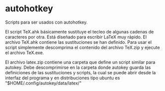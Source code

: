 # autohotkey
Scripts para ser usados con autohotkey.

El script TeX.ahk básicamente sustituye el tecleo de algunas cadenas de caracteres por otra. Está diseñado para escribir LaTeX muy rápido. El archivo TeX.ahk contiene las sustituciones se han definido. Para usar el script simplemente descomprima el contenido del archivo TeX.zip y ejecute el archivo TeX.exe.

El archivo latex.zip contiene una carpeta que define un script similar para autokey. Debe descomprimirse en la carpeta donde autokey guarda las definiciones de las sustituciones y scripts, la cual se puede abrir desde la interfaz del programa y en distribuciones tipo ubuntu es "$HOME/.config/autokey/data/latex/"

